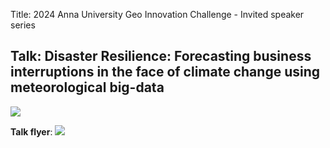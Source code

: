 Title: 2024 Anna University Geo Innovation Challenge - Invited speaker series

## Talk: Disaster Resilience: Forecasting business interruptions in the face of climate change using meteorological big-data

<img src="/images/2024-05-talk-slide1.jpg">

**Talk flyer**:
<img src="/images/2024-05-talk-flyer.jpeg">
